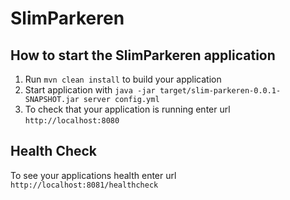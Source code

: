 # SlimParkeren

How to start the SlimParkeren application
---

1. Run `mvn clean install` to build your application
1. Start application with `java -jar target/slim-parkeren-0.0.1-SNAPSHOT.jar server config.yml`
1. To check that your application is running enter url `http://localhost:8080`

Health Check
---

To see your applications health enter url `http://localhost:8081/healthcheck`

